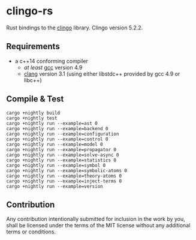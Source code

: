 # clingo-rs
Rust bindings to the [clingo](https://github.com/potassco/clingo) library.
Clingo version 5.2.2.

## Requirements

- a c++14 conforming compiler
  - *at least* [gcc](https://gcc.gnu.org/) version 4.9
  - [clang](http://clang.llvm.org/) version 3.1 (using either libstdc++
    provided by gcc 4.9 or libc++)

## Compile & Test
    cargo +nightly build
    cargo +nightly test
    cargo +nightly run --example=ast 0
    cargo +nightly run --example=backend 0
    cargo +nightly run --example=configuration
    cargo +nightly run --example=control 0
    cargo +nightly run --example=model 0
    cargo +nightly run --example=propagator 0
    cargo +nightly run --example=solve-async 0
    cargo +nightly run --example=statistics 0
    cargo +nightly run --example=symbol 0
    cargo +nightly run --example=symbolic-atoms 0
    cargo +nightly run --example=theory-atoms 0
    cargo +nightly run --example=inject-terms 0
    cargo +nightly run --example=version

## Contribution

Any contribution intentionally submitted for inclusion in the work by you, shall be licensed under the terms of the MIT license without any additional terms or conditions.
